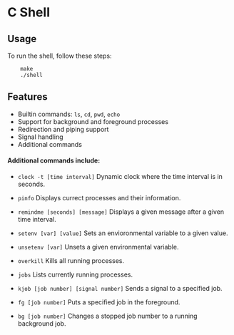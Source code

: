 # C Shell

## Usage

To run the shell, follow these steps:

```
    make
    ./shell
```

## Features

* Builtin commands: ```ls```, ```cd```, ```pwd```, ```echo```
* Support for background and foreground processes
* Redirection and piping support
* Signal handling
* Additional commands

#### Additional commands include:

* ```clock -t [time interval]```
Dynamic clock where the time interval is in seconds.

* ```pinfo``` 
Displays currect processes and their information.

* ```remindme [seconds] [message]```
Displays a given message after a given time interval.

* ```setenv [var] [value]```
Sets an envioronmental variable to a given value.

* ```unsetenv [var]```
Unsets a given environmental variable.

* ```overkill```
Kills all running processes.

* ```jobs```
Lists currently running processes.

* ```kjob [job number] [signal number]```
Sends a signal to a specified job.

* ```fg [job number]```
Puts a specified job in the foreground.

* ```bg [job number]```
Changes a stopped job number to a running background job.